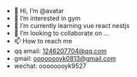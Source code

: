 - 👋 Hi, I’m @avatar
- 👀 I’m interested in gym
- 🌱 I’m currently learning vue react nestjs
- 💞️ I’m looking to collaborate on ...
- 📫 How to reach me 
 - qq email: 1246207704@qq.com
 - gmail: oooooooyk0813@gmail.com
 - wechat: oooooooyk9527

<!---
oooooooyk/oooooooyk is a ✨ special ✨ repository because its `README.md` (this file) appears on your GitHub profile.
You can click the Preview link to take a look at your changes.
--->
